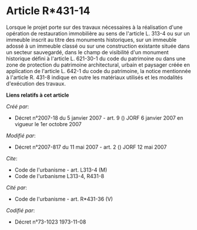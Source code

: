 # Article R*431-14

Lorsque le projet porte sur des travaux nécessaires à la réalisation d'une opération de restauration immobilière au sens de
l'article L. 313-4 ou sur un immeuble inscrit au titre des monuments historiques, sur un immeuble adossé à un immeuble classé
ou sur une construction existante située dans un secteur sauvegardé, dans le champ de visibilité d'un monument historique
défini à l'article L. 621-30-1 du code du patrimoine ou dans une zone de protection du patrimoine architectural, urbain et
paysager créée en application de l'article L. 642-1 du code du patrimoine, la notice mentionnée à l'article R. 431-8 indique
en outre les matériaux utilisés et les modalités d'exécution des travaux.

**Liens relatifs à cet article**

_Créé par_:

  - Décret n°2007-18 du 5 janvier 2007 - art. 9 () JORF 6 janvier 2007 en vigueur le 1er octobre 2007

_Modifié par_:

  - Décret n°2007-817 du 11 mai 2007 - art. 2 () JORF 12 mai 2007

_Cite_:

  - Code de l'urbanisme - art. L313-4 (M)
  - Code de l'urbanisme L313-4, R431-8

_Cité par_:

  - Code de l'urbanisme - art. R*431-36 (V)

_Codifié par_:

  - Décret n°73-1023 1973-11-08
